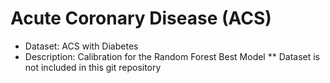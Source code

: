 # Acute Coronary Disease (ACS)
- Dataset: ACS with Diabetes
- Description: Calibration for the Random Forest Best Model
** Dataset is not included in this git repository
